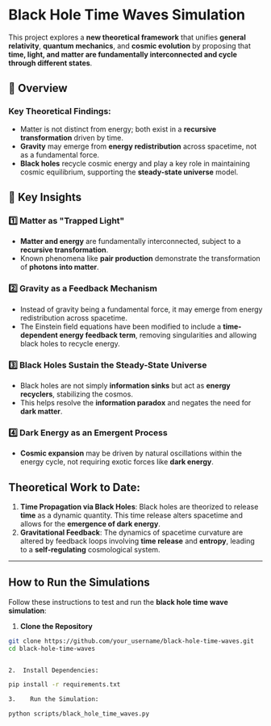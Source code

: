 # Black Hole Time Waves Simulation

This project explores a **new theoretical framework** that unifies **general relativity**, **quantum mechanics**, and **cosmic evolution** by proposing that **time, light, and matter are fundamentally interconnected and cycle through different states**.

## 🌌 Overview

### **Key Theoretical Findings**:
- Matter is not distinct from energy; both exist in a **recursive transformation** driven by time.
- **Gravity** may emerge from **energy redistribution** across spacetime, not as a fundamental force.
- **Black holes** recycle cosmic energy and play a key role in maintaining cosmic equilibrium, supporting the **steady-state universe** model.

## 🔬 Key Insights
### 1️⃣ Matter as "Trapped Light"
- **Matter and energy** are fundamentally interconnected, subject to a **recursive transformation**.
- Known phenomena like **pair production** demonstrate the transformation of **photons into matter**.

### 2️⃣ Gravity as a Feedback Mechanism
- Instead of gravity being a fundamental force, it may emerge from energy redistribution across spacetime.
- The Einstein field equations have been modified to include a **time-dependent energy feedback term**, removing singularities and allowing black holes to recycle energy.

### 3️⃣ Black Holes Sustain the Steady-State Universe
- Black holes are not simply **information sinks** but act as **energy recyclers**, stabilizing the cosmos.
- This helps resolve the **information paradox** and negates the need for **dark matter**.

### 4️⃣ Dark Energy as an Emergent Process
- **Cosmic expansion** may be driven by natural oscillations within the energy cycle, not requiring exotic forces like **dark energy**.

## **Theoretical Work to Date**:
1. **Time Propagation via Black Holes**: Black holes are theorized to release **time** as a dynamic quantity. This time release alters spacetime and allows for the **emergence of dark energy**.
2. **Gravitational Feedback**: The dynamics of spacetime curvature are altered by feedback loops involving **time release** and **entropy**, leading to a **self-regulating** cosmological system.

---

## **How to Run the Simulations**

Follow these instructions to test and run the **black hole time wave simulation**:

1. **Clone the Repository**
```bash
git clone https://github.com/your_username/black-hole-time-waves.git
cd black-hole-time-waves


2.  Install Dependencies:

pip install -r requirements.txt

3.    Run the Simulation:

python scripts/black_hole_time_waves.py
